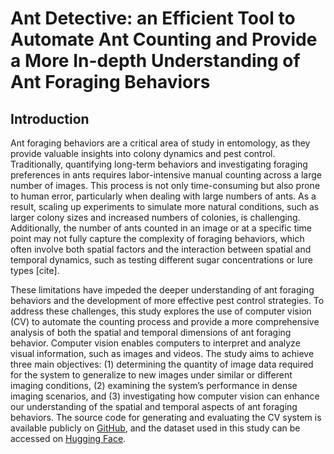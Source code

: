 # Ant Detective: an Efficient Tool to Automate Ant Counting and Provide a More In-depth Understanding of Ant Foraging Behaviors

## Introduction

Ant foraging behaviors are a critical area of study in entomology, as they provide valuable insights into colony dynamics and pest control. Traditionally, quantifying long-term behaviors and investigating foraging preferences in ants requires labor-intensive manual counting across a large number of images. This process is not only time-consuming but also prone to human error, particularly when dealing with large numbers of ants. As a result, scaling up experiments to simulate more natural conditions, such as larger colony sizes and increased numbers of colonies, is challenging. Additionally, the number of ants counted in an image or at a specific time point may not fully capture the complexity of foraging behaviors, which often involve both spatial factors and the interaction between spatial and temporal dynamics, such as testing different sugar concentrations or lure types [cite].

These limitations have impeded the deeper understanding of ant foraging behaviors and the development of more effective pest control strategies. To address these challenges, this study explores the use of computer vision (CV) to automate the counting process and provide a more comprehensive analysis of both the spatial and temporal dimensions of ant foraging behavior. Computer vision enables computers to interpret and analyze visual information, such as images and videos. The study aims to achieve three main objectives: (1) determining the quantity of image data required for the system to generalize to new images under similar or different imaging conditions, (2) examining the system’s performance in dense imaging scenarios, and (3) investigating how computer vision can enhance our understanding of the spatial and temporal aspects of ant foraging behaviors. The source code for generating and evaluating the CV system is available publicly on [GitHub](), and the dataset used in this study can be accessed on [Hugging Face]().

